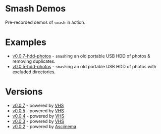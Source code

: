 # Smash Demos

Pre-recorded demos of `smash` in action.

# Examples
* [v0.0.7-hdd-photos](https://vhs.charm.sh/vhs-4OwN0BJfb3F3CTzGJCFHcs.gif) - `smash`ing an old portable USB HDD of photos & removing duplicates.
* [v0.0.5-hdd-photos](https://vhs.charm.sh/vhs-7B6XHxXq8VPvZ6AY9FpGIc.gif) - `smash`ing an old portable USB HDD of photos with excluded directories.

# Versions
* [v0.0.7](https://vhs.charm.sh/vhs-5uZbZAvk8Y6eq4dihLppbk.gif) - powered by [VHS](https://vhs.charm.sh)
* [v0.0.5](https://vhs.charm.sh/vhs-1zSMi9vYpmh0DivoB4E6g4.gif) - powered by [VHS](https://vhs.charm.sh)  
* [v0.0.4](https://vhs.charm.sh/vhs-tgMXNRqo7UovLRd5iSlgF.gif) - powered by [VHS](https://vhs.charm.sh)
* [v0.0.3](https://vhs.charm.sh/vhs-1T6pqQivwvPAmudnDpwVQP.gif) - powered by [VHS](https://vhs.charm.sh)
* [v0.0.2](https://asciinema.org/a/620513) - powered by [Asciinema](https://asciinema.org/)
